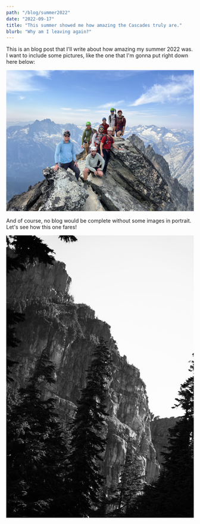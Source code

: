 ```yaml
---
path: "/blog/summer2022"
date: "2022-09-17"
title: "This summer showed me how amazing the Cascades truly are."
blurb: "Why am I leaving again?"
---
```


This is an blog post that I'll write about how amazing my summer 2022 was. I want to include some pictures, like the one that I'm gonna put right down here below:

![At the summit of Black Peak](../images//black-peak-summit.jpg)

And of course, no blog would be complete without some images in portrait. Let's see how this one fares!

![A cliff on Kyes Peak](../images/kyes-bw.jpg '#width=100%;max-width=800px;margin-left=auto;margin-right=auto;')